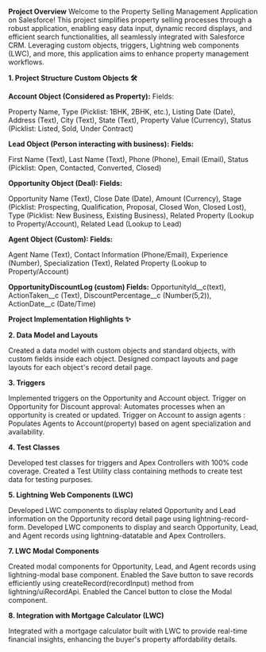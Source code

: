 **Project Overview**
Welcome to the Property Selling Management Application on Salesforce! This project simplifies property selling processes through a robust application, enabling easy data input, dynamic record displays, and efficient search functionalities, all seamlessly integrated with Salesforce CRM. Leveraging custom objects, triggers, Lightning web components (LWC), and more, this application aims to enhance property management workflows.

**1. **Project Structure
Custom Objects 🛠️****

**Account Object (Considered as Property):**
Fields:

Property Name, Type (Picklist: 1BHK, 2BHK, etc.), Listing Date (Date), Address (Text), City (Text), State (Text), Property Value (Currency), Status (Picklist: Listed, Sold, Under Contract)

**Lead Object (Person interacting with business):**
**Fields:**

First Name (Text), Last Name (Text), Phone (Phone), Email (Email), Status (Picklist: Open, Contacted, Converted, Closed)

**Opportunity Object (Deal):
Fields:**

Opportunity Name (Text), Close Date (Date), Amount (Currency), Stage (Picklist: Prospecting, Qualification, Proposal, Closed Won, Closed Lost), Type (Picklist: New Business, Existing Business), Related Property (Lookup to Property/Account), Related Lead (Lookup to Lead)

**Agent Object (Custom):
Fields:**

Agent Name (Text), Contact Information (Phone/Email), Experience (Number), Specialization (Text), Related Property (Lookup to Property/Account)

**OpportunityDiscountLog (custom)
Fields:**
OpportunityId__c(text), ActionTaken__c (Text), DiscountPercentage__c (Number(5,2)), ActionDate__c (Date/Time)

**Project Implementation Highlights ✨**

**2. **Data** Model and Layouts**

Created a data model with custom objects and standard objects, with custom fields inside each object.
Designed compact layouts and page layouts for each object's record detail page.

**3. Triggers**

Implemented triggers on the Opportunity and Account object.
Trigger on Opportunity for Discount approval: Automates processes when an opportunity is created or updated.
Trigger on Account to assign agents : Populates Agents to Account(property) based on agent specialization and availability.

**4. Test Classes**

Developed test classes for triggers and Apex Controllers with 100% code coverage.
Created a Test Utility class containing methods to create test data for testing purposes.

**5. Lightning Web Components (LWC)**

Developed LWC components to display related Opportunity and Lead information on the Opportunity record detail page using lightning-record-form.
Developed LWC components to display and search Opportunity, Lead, and Agent records using lightning-datatable and Apex Controllers.

**7. LWC Modal Components**

Created modal components for Opportunity, Lead, and Agent records using lightning-modal base component.
Enabled the Save button to save records efficiently using createRecord(recordInput) method from lightning/uiRecordApi.
Enabled the Cancel button to close the Modal component.

**8. Integration with Mortgage Calculator (LWC)**

Integrated with a mortgage calculator built with LWC to provide real-time financial insights, enhancing the buyer's property affordability details.
